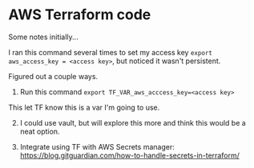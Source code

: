 # AWS Terraform code

Some notes initially...

I ran this command several times to set my access key ```export aws_access_key = <access key>```, but noticed it wasn't persistent. 

Figured out a couple ways.

1) Run this command ```export TF_VAR_aws_acccess_key=<access key>```

This let TF know this is a var I'm going to use.

2) I could use vault, but will explore this more and think this would be a neat option.

3) Integrate using TF with AWS Secrets manager: https://blog.gitguardian.com/how-to-handle-secrets-in-terraform/